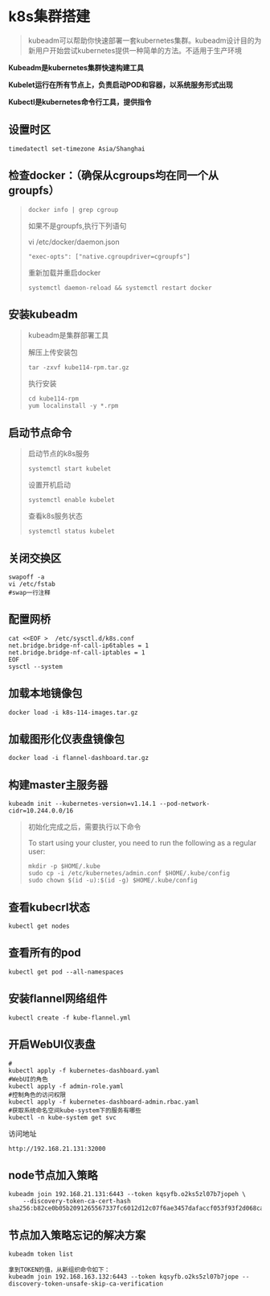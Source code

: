 # k8s集群搭建

> kubeadm可以帮助你快速部署一套kubernetes集群。kubeadm设计目的为新用户开始尝试kubernetes提供一种简单的方法。不适用于生产环境

**Kubeadm是kubernetes集群快速构建工具**

**Kubelet运行在所有节点上，负责启动POD和容器，以系统服务形式出现**

**Kubectl是kubernetes命令行工具，提供指令**

## 设置时区

```
timedatectl set-timezone Asia/Shanghai
```

## 检查docker：（确保从cgroups均在同一个从groupfs）

> ```
> docker info | grep cgroup
> ```
>
> 如果不是groupfs,执行下列语句
>
> vi /etc/docker/daemon.json
>
> ```
> "exec-opts": ["native.cgroupdriver=cgroupfs"]
> ```
>
> 重新加载并重启docker
>
> ```
> systemctl daemon-reload && systemctl restart docker
> ```

## 安装kubeadm

> kubeadm是集群部署工具
>
> 解压上传安装包
>
> ```
> tar -zxvf kube114-rpm.tar.gz
> ```
>
> 执行安装
>
> ```
> cd kube114-rpm
> yum localinstall -y *.rpm
> ```

## 启动节点命令

> 启动节点的k8s服务
>
> ```
> systemctl start kubelet
> ```
>
> 设置开机启动
>
> ```
> systemctl enable kubelet
> ```
>
> 查看k8s服务状态
>
> ```
> systemctl status kubelet
> ```

## 关闭交换区

```
swapoff -a
vi /etc/fstab
#swap一行注释
```

## 配置网桥

```
cat <<EOF >  /etc/sysctl.d/k8s.conf
net.bridge.bridge-nf-call-ip6tables = 1
net.bridge.bridge-nf-call-iptables = 1
EOF
sysctl --system
```

## 加载本地镜像包

```
docker load -i k8s-114-images.tar.gz
```

## 加载图形化仪表盘镜像包

```
docker load -i flannel-dashboard.tar.gz
```

## 构建master主服务器

```
kubeadm init --kubernetes-version=v1.14.1 --pod-network-cidr=10.244.0.0/16
```

> 初始化完成之后，需要执行以下命令
>
> To start using your cluster, you need to run the following as a regular user:
>
> ```shell
> mkdir -p $HOME/.kube
> sudo cp -i /etc/kubernetes/admin.conf $HOME/.kube/config
> sudo chown $(id -u):$(id -g) $HOME/.kube/config
> ```

## 查看kubecrl状态

```
kubectl get nodes
```

## 查看所有的pod

```
kubectl get pod --all-namespaces
```

## 安装flannel网络组件

```
kubectl create -f kube-flannel.yml
```

## 开启WebUI仪表盘

```shell
#
kubectl apply -f kubernetes-dashboard.yaml
#WebUI的角色
kubectl apply -f admin-role.yaml
#控制角色的访问权限
kubectl apply -f kubernetes-dashboard-admin.rbac.yaml
#获取系统命名空间kube-system下的服务有哪些
kubectl -n kube-system get svc
```

访问地址

```
http://192.168.21.131:32000
```

## node节点加入策略

```
kubeadm join 192.168.21.131:6443 --token kqsyfb.o2ks5zl07b7jopeh \
    --discovery-token-ca-cert-hash sha256:b82ce0b05b2091265567337fc6012d12c07f6ae3457dafaccf053f93f2d068ca 
```

## 节点加入策略忘记的解决方案

```
kubeadm token list

拿到TOKEN的值，从新组织命令如下：
kubeadm join 192.168.163.132:6443 --token kqsyfb.o2ks5zl07b7jope --discovery-token-unsafe-skip-ca-verification
```

